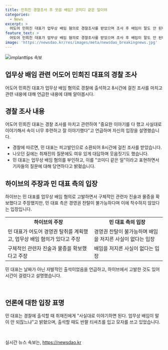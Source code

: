 ```yaml
---
title: 민희진 경찰조사 후 웃음 배임? 코미디 같은 일이야
categories:
  - News
excerpt: >
  어도어 민희진 대표가 업무상 배임 혐의로 경찰조사를 받았으며 조사 후 배임이 말도 안 된다고 강하게 부인하고 나왔다. 민 대표는 취재진 질문에 여유 있게 대답하면서 웃음도 지었고, 중요한 사실대로 다 얘기해 속이 후련하다고 말했다. 하이브는 민 대표를 업무상 배임 혐의로 고발하며 구체적인 관련자 진술과 물증을 확보했다고 주장했지만, 민 대표 측은 경영권 찬탈이 불가능하며 배임을 저지른 적이 없다고 주장했다.경찰은 민 대표측과 하이브측 관계자를 조사하고 있으며 민 대표는 현재 가처분 신청으로 직을 유지 중이다.
feature_text: >
  어도어 민희진 대표가 업무상 배임 혐의로 경찰조사를 받았으며 조사 후 배임이 말도 안 된다고 강하게 부인하고 나왔다. 민 대표는 취재진 질문에 여유 있게 대답하면서 웃음도 지었고, 중요한 사실대로 다 얘기해 속이 후련하다고 말했다. 하이브는 민 대표를 업무상 배임 혐의로 고발하며 구체적인 관련자 진술과 물증을 확보했다고 주장했지만, 민 대표 측은 경영권 찬탈이 불가능하며 배임을 저지른 적이 없다고 주장했다.경찰은 민 대표측과 하이브측 관계자를 조사하고 있으며 민 대표는 현재 가처분 신청으로 직을 유지 중이다.
image: 'https://newsdao.kr/res/images/meta/newsdao_breakingnews.jpg'
---
```


<p><img src="https://newsdao.kr/res/images/meta/newsdao_breakingnews.jpg" alt="implanttips 속보" /></p>

<h2>업무상 배임 관련 어도어 민희진 대표의 경찰 조사</h2>

<p data-ke-size="size16">어도어 민희진 대표가 업무상 배임 혐의로 경찰에 출석하고 8시간에 걸친 조사를 마치고 관련 내용에 대해 언급한 내용에 대해 알아봅시다.</p>

<h2 data-ke-size="size26">경찰 조사 내용</h2>

<p data-ke-size="size16">어도어 민희진 대표는 경찰 조사를 마치고 관련하여 "중요한 이야기를 다 했고 사실대로 이야기해서 속이 너무 후련하고 잘 이야기했다"고 언급하며 자신의 입장을 설명했습니다.</p>

<ul>
  <li>경찰에 따르면, 민 대표는 피고발인으로 소환되어 8시간에 걸친 조사를 받았습니다.</li>
  <li>나오던 길에는 취재진의 질문에도 여유 있게 대답하며 웃음짓기도 했습니다.</li>
  <li>민 대표는 업무상 배임 혐의를 부인하고, 이를 "코미디 같은 일"이라고 표현하면서 기자들의 질문에 대해 당연하다고 밝혔습니다.</li>
</ul>

<h2 data-ke-size="size26">하이브의 주장과 민 대표 측의 입장</h2>

<p data-ke-size="size16">하이브는 민 대표를 업무상 배임 혐의로 고발하면서 구체적인 관련자 진술과 물증을 확보했다고 주장했지만, 민 대표 측은 경영권 찬탈이 불가능하다며 이에 착수하지 않았다는 입장입니다.</p>

<table>
  <tr>
    <td style="text-align: center; height: 17px;"><b>하이브의 주장</b></td>
    <td style="text-align: center; height: 17px;"><b>민 대표 측의 입장</b></td>
  </tr>
  <tr>
    <td>민 대표가 어도어 경영권 탈취를 계획했고, 업무상 배임 혐의가 있다고 주장</td>
    <td>경영권 찬탈이 불가능하며 배임을 저지른 사실이 없다는 입장</td>
  </tr>
  <tr>
    <td>구체적인 관련자 진술과 물증을 확보했다고 주장</td>
    <td>배임을 저지른 사실이 없다는 입장</td>
  </tr>
</table>

<p data-ke-size="size16">민 대표는 날짜가 아닌 자발적인 출석이었음을 언급하고, 하이브에서 고발한 것도 있어 시간이 걸렸다고 설명했습니다.</p>

<p data-ke-size="size16">&nbsp;</p>

<h2 data-ke-size="size26">언론에 대한 입장 표명</h2>

<p data-ke-size="size16">민 대표는 경찰에 출석할 때 취재진에게 "사실대로 이야기하면 된다. 업무상 배임이 말이 안 되잖느냐"고 밝혔으며, 출석할 때도 반팔 티셔츠를 입고 모자를 쓰고 있었습니다.</p>

<p data-ke-size="size16">&nbsp;</p>
실시간 뉴스 속보는, <a href="https://newsdao.kr" rel="dofollow">https://newsdao.kr</a>


